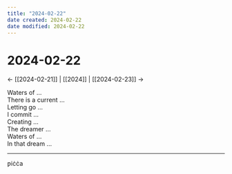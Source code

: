 ```yaml
---
title: "2024-02-22"
date created: 2024-02-22
date modified: 2024-02-22
---
```


# 2024-02-22

← [[2024-02-21]] | [[2024]] | [[2024-02-23]] →

Waters of …  
There is a current …  
Letting go …  
I commit …  
Creating …  
The dreamer …  
Waters of …  
In that dream …

---

ƿiċċa
